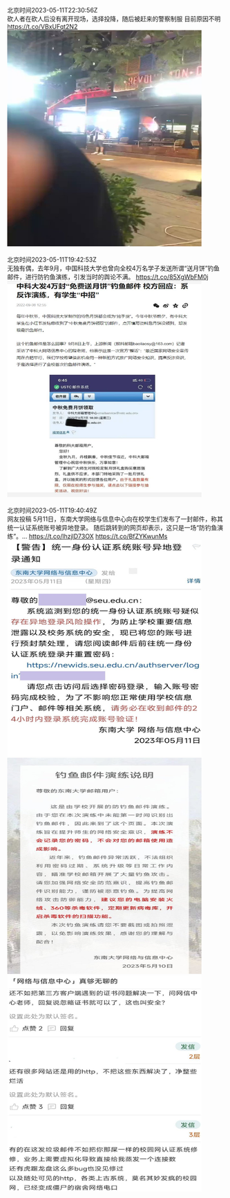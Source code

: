 北京时间2023-05-11T22:30:56Z<br>砍人者在砍人后没有离开现场，选择投降，随后被赶来的警察制服
目前原因不明 https://t.co/VBxUFqt2N2<br><img src='/temp/video/2023/u-Month-5/o-Day-11/whyyoutouzhele/1656668213684633603_0.jpg' width='450' height='500'><br><br>北京时间2023-05-11T19:42:53Z<br>无独有偶，去年9月，中国科技大学也曾向全校4万名学子发送所谓“送月饼”钓鱼邮件，进行防钓鱼演练，引发当时的舆论不满。 https://t.co/85XgWbFM0j<br><img src='/temp/image/2023/u-Month-5/1656625923754524672_0.jpg' width='450' height='500'><br><br>北京时间2023-05-11T19:40:49Z<br>网友投稿
5月11日，东南大学网络与信息中心向在校学生们发布了一封邮件，称其统一认证系统账号被异地登录。
随后跳转到的网页却表示，这只是一场“防钓鱼演练”。… https://t.co/lhzjlD73OX https://t.co/BfZYKwunMs<br><img src='/temp/image/2023/u-Month-5/1656625404533260290_0.jpg' width='450' height='500'><img src='/temp/image/2023/u-Month-5/1656625404533260290_1.jpg' width='450' height='500'><img src='/temp/image/2023/u-Month-5/1656625404533260290_2.jpg' width='450' height='500'><br><br>
